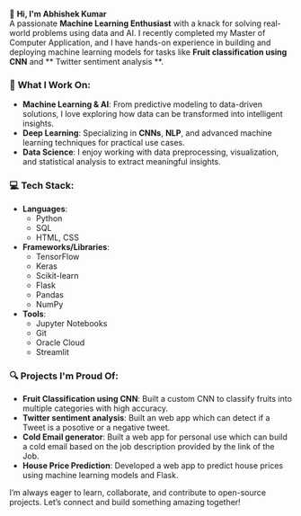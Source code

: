 👋 **Hi, I'm Abhishek Kumar**  
A passionate **Machine Learning Enthusiast** with a knack for solving real-world problems using data and AI. I recently completed my Master of Computer Application, and I have hands-on experience in building and deploying machine learning models for tasks like **Fruit classification using CNN** and ** Twitter sentiment analysis **.

### 🔧 **What I Work On:**
- **Machine Learning & AI**: From predictive modeling to data-driven solutions, I love exploring how data can be transformed into intelligent insights.
- **Deep Learning**: Specializing in **CNNs**, **NLP**, and advanced machine learning techniques for practical use cases.
- **Data Science**: I enjoy working with data preprocessing, visualization, and statistical analysis to extract meaningful insights.

### 💻 **Tech Stack:**
- **Languages**:
  - Python
  - SQL
  - HTML, CSS
- **Frameworks/Libraries**:
  - TensorFlow
  - Keras
  - Scikit-learn
  - Flask
  - Pandas
  - NumPy
- **Tools**:
  - Jupyter Notebooks
  - Git
  - Oracle Cloud
  - Streamlit

### 🔍 **Projects I'm Proud Of:**
- **Fruit Classification using CNN**: Built a custom CNN to classify fruits into multiple categories with high accuracy.
- **Twitter sentiment analysis**: Built an web app which can detect if a Tweet is a posotive or a negative tweet.
- **Cold Email generator**: Built a web app for personal use which can build a cold email based on the job description provided by the link of the Job.
- **House Price Prediction**: Developed a web app to predict house prices using machine learning models and Flask.

I’m always eager to learn, collaborate, and contribute to open-source projects. Let’s connect and build something amazing together!

